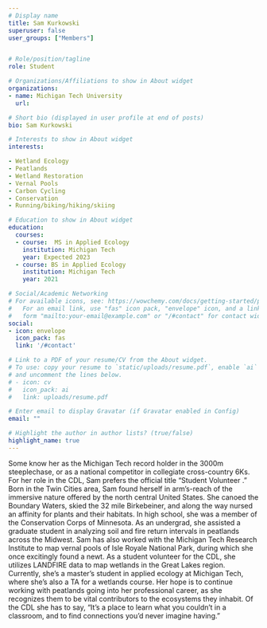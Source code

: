 ```yaml
---
# Display name
title: Sam Kurkowski
superuser: false
user_groups: ["Members"]


# Role/position/tagline
role: Student

# Organizations/Affiliations to show in About widget
organizations:
- name: Michigan Tech University
  url: 

# Short bio (displayed in user profile at end of posts)
bio: Sam Kurkowski

# Interests to show in About widget
interests:

- Wetland Ecology
- Peatlands
- Wetland Restoration
- Vernal Pools
- Carbon Cycling
- Conservation
- Running/biking/hiking/skiing

# Education to show in About widget
education:
  courses:
  - course:  MS in Applied Ecology  
    institution: Michigan Tech
    year: Expected 2023
  - course: BS in Applied Ecology
    institution: Michigan Tech
    year: 2021

# Social/Academic Networking
# For available icons, see: https://wowchemy.com/docs/getting-started/page-builder/#icons
#   For an email link, use "fas" icon pack, "envelope" icon, and a link in the
#   form "mailto:your-email@example.com" or "/#contact" for contact widget.
social:
- icon: envelope
  icon_pack: fas
  link: '/#contact'

# Link to a PDF of your resume/CV from the About widget.
# To use: copy your resume to `static/uploads/resume.pdf`, enable `ai` icons in `params.toml`,
# and uncomment the lines below.
# - icon: cv
#   icon_pack: ai
#   link: uploads/resume.pdf

# Enter email to display Gravatar (if Gravatar enabled in Config)
email: ""

# Highlight the author in author lists? (true/false)
highlight_name: true
---
```


Some know her as the Michigan Tech record holder in the 3000m steeplechase, or as a national competitor in collegiate cross-country 6Ks. For her role in the CDL, Sam prefers the official title “Student Volunteer .” Born in the Twin Cities area, Sam found herself in arm’s-reach of the immersive nature offered by the north central United States. She canoed the Boundary Waters, skied the 32 mile Birkebeiner, and along the way nursed an affinity for plants and their habitats. In high school, she was a member of the Conservation Corps of Minnesota. As an undergrad, she assisted a graduate student in analyzing soil and fire return intervals in peatlands across the Midwest. Sam has also worked with the Michigan Tech Research Institute to map vernal pools of Isle Royale National Park, during which she once excitingly found a newt. As a student volunteer for the CDL, she utilizes LANDFIRE data to map wetlands in the Great Lakes region. Currently, she’s a master’s student in applied ecology at Michigan Tech, where she’s also a TA for a wetlands course. Her hope is to continue working with peatlands going into her professional career, as she recognizes them to be vital contributors to the ecosystems they inhabit. 
Of the CDL she has to say, “It’s a place to learn what you couldn’t in a classroom, and to find connections you’d never imagine having.”









